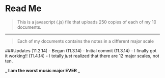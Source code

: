 Read Me
=========

> This is a javascript (.js) file that uploads 250 copies of each of my 10 documents.  

* * *

> Each of my documents contains the notes in a different major scale

###Updates
(11.2.14) - Began
(11.3.14) - Initial commit
(11.3.14) - I finally got it working!!
(11.4.14) - I totally _just_ realized that there are 12 major scales, not ten.

_ __I am the worst music major EVER__ _
